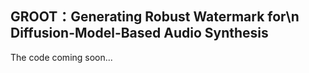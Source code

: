 ## GROOT：Generating Robust Watermark for\n Diffusion-Model-Based Audio Synthesis

The code coming soon...
